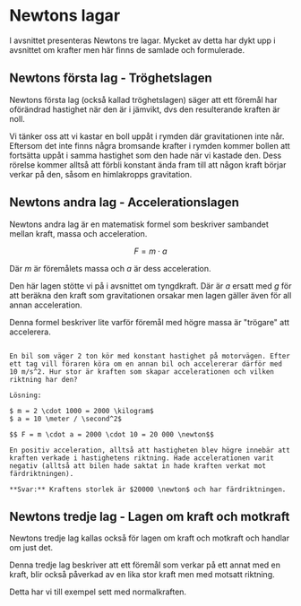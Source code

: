 # Newtons lagar

I avsnittet presenteras Newtons tre lagar. Mycket av detta har dykt upp i avsnittet om krafter men här finns de samlade och formulerade. 

## Newtons första lag - Tröghetslagen
Newtons första lag (också kallad tröghetslagen) säger att ett föremål har oförändrad hastighet när den är i jämvikt, dvs den resulterande kraften är noll. 

Vi tänker oss att vi kastar en boll uppåt i rymden där gravitationen inte når. Eftersom det inte finns några bromsande krafter i rymden kommer bollen att fortsätta uppåt i samma hastighet som den hade när vi kastade den. Dess rörelse kommer alltså att förbli konstant ända fram till att någon kraft börjar verkar på den, såsom en himlakropps gravitation. 

## Newtons andra lag - Accelerationslagen
Newtons andra lag är en matematisk formel som beskriver sambandet mellan kraft, massa och acceleration.

$$F = m \cdot a$$ 

Där $m$ är föremålets massa och $a$ är dess acceleration. 

Den här lagen stötte vi på i avsnittet om tyngdkraft. Där är $a$ ersatt med $g$ för att beräkna den kraft som gravitationen orsakar men lagen gäller även för all annan acceleration. 

Denna formel beskriver lite varför föremål med högre massa är "trögare" att accelerera.

```admonish example title="Exempel"

En bil som väger 2 ton kör med konstant hastighet på motorvägen. Efter ett tag vill föraren köra om en annan bil och accelererar därför med 10 m/s^2. Hur stor är kraften som skapar accelerationen och vilken riktning har den?

Lösning: 

$ m = 2 \cdot 1000 = 2000 \kilogram$  
$ a = 10 \meter / \second^2$

$$ F = m \cdot a = 2000 \cdot 10 = 20 000 \newton$$

En positiv acceleration, alltså att hastigheten blev högre innebär att kraften verkade i hastighetens riktning. Hade accelerationen varit negativ (alltså att bilen hade saktat in hade kraften verkat mot färdriktningen).

**Svar:** Kraftens storlek är $20000 \newton$ och har färdriktningen.

```

## Newtons tredje lag - Lagen om kraft och motkraft

Newtons tredje lag kallas också för lagen om kraft och motkraft och handlar om just det.

Denna tredje lag beskriver att ett föremål som verkar på ett annat med en kraft, blir också påverkad av en lika stor kraft men med motsatt riktning.

Detta har vi till exempel sett med normalkraften. 

